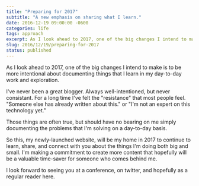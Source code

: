 ```yaml
---
title: "Preparing for 2017"
subtitle: "A new emphasis on sharing what I learn."
date: 2016-12-19 09:00:00 -0600
categories: life
tags: approach
excerpt: As I look ahead to 2017, one of the big changes I intend to make is to be more intentional about documenting things that I learn in my day-to-day work and exploration...
slug: 2016/12/19/preparing-for-2017
status: published
---
```


As I look ahead to 2017, one of the big changes I intend to make is to be more intentional about documenting things that I learn in my day-to-day work and exploration. 

I've never been a great blogger. Always well-intentioned, but never consistant. For a long time I've felt the "resistance" that most people feel. "Someone else has already written about this." or "I'm not an expert on this technology yet."

Those things are often true, but should have no bearing on me simply documenting the problems that I'm solving on a day-to-day basis.

So this, my newly-launched website, will be my home in 2017 to continue to learn, share, and connect with you about the things I'm doing both big and small. I'm making a commitment to create more content that hopefully will be a valuable time-saver for someone who comes behind me.

I look forward to seeing you at a conference, on twitter, and hopefully as a regular reader here.